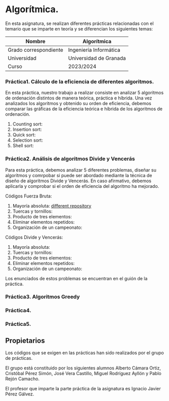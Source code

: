 # Algorítmica.

En esta asignatura, se realizan diferentes prácticas relacionadas con el temario que se imparte en teoría y se diferencian los siguientes temas:


| Nombre                | Algorítmica                                               |
| --------------------- | --------------------------------------------------------- |
| Grado correspondiente | Ingeniería Informática                                    |
| Universidad           | Universidad de Granada                                    |
| Curso                 | 2023/2024                                                 |


### Práctica1. Cálculo de la eficiencia de diferentes algoritmos.
En esta práctica, nuestro trabajo a realizar consiste en analizar 5 algoritmos de ordenación distintos de manera teórica, práctica e híbrida. Una vez analizados los algoritmos y obtenido su orden de eficiencia, debemos comparar las gráficas de la eficiencia teórica e híbrida de los algoritmos de ordenación.

1. Counting sort: 
2. Insertion sort:
3. Quick sort:
4. Selection sort:
5. Shell sort:


### Práctica2. Análisis de algoritmos Divide y Vencerás
Para esta práctica, debemos analizar 5 diferentes problemas, diseñar su algoritmos y comrpobar si puede ser abordado mediante la técnica de diseño de algoritmos Divide y Vencerás. En caso afirmativo, debemos aplicarla y comprobar si el orden de eficiencia del algoritmo ha mejorado.

Códigos Fuerza Bruta:
1. Mayoría absoluta: [different repository](https://github.com/albertocmr/GII-UGR/blob/main/Algoritmica/Practica1/codigos/countingsort.cpp)
2. Tuercas y tornillos:
3. Producto de tres elementos:
4. Eliminar elementos repetidos:
5. Organización de un campeonato:

Códigos Divide y Vencerás:
1. Mayoría absoluta: 
2. Tuercas y tornillos:
3. Producto de tres elementos:
4. Eliminar elementos repetidos:
5. Organización de un campeonato:

Los enunciados de estos problemas se encuentran en el guión de la práctica. 

### Práctica3. Algoritmos Greedy

### Práctica4.

### Práctica5.



## Propietarios

Los códigos que se exigen en las prácticas han sido realizados por el grupo de prácticas.

El grupo está constituido por los siguientes alumnos Alberto Cámara Ortiz, Cristóbal Pérez Simón, José Vera Castillo, Miguel Rodríguez Ayllón y Pablo Rejón Camacho.

El profesor que imparte la parte práctica de la asignatura es Ignacio Javier Pérez Gálvez.